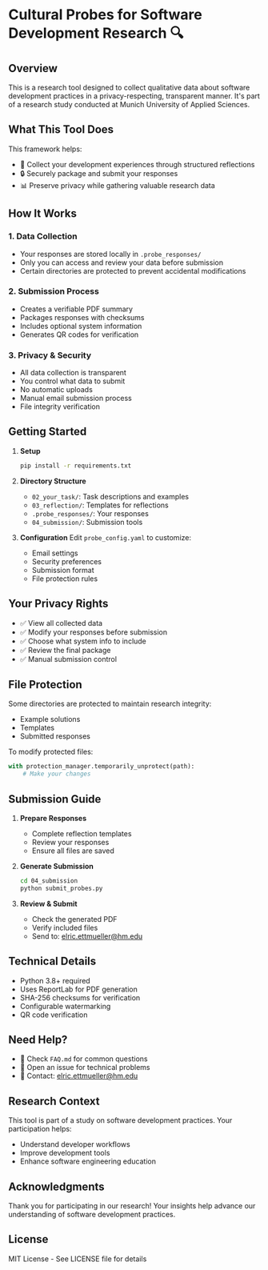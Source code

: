 # Cultural Probes for Software Development Research 🔍

## Overview

This is a research tool designed to collect qualitative data about software development practices in a privacy-respecting, transparent manner. It's part of a research study conducted at Munich University of Applied Sciences.

## What This Tool Does

This framework helps:
- 📝 Collect your development experiences through structured reflections
- 🔒 Securely package and submit your responses
- 📊 Preserve privacy while gathering valuable research data

## How It Works

### 1. Data Collection
- Your responses are stored locally in `.probe_responses/`
- Only you can access and review your data before submission
- Certain directories are protected to prevent accidental modifications

### 2. Submission Process
- Creates a verifiable PDF summary
- Packages responses with checksums
- Includes optional system information
- Generates QR codes for verification

### 3. Privacy & Security
- All data collection is transparent
- You control what data to submit
- No automatic uploads
- Manual email submission process
- File integrity verification

## Getting Started

1. **Setup**
   ```bash
   pip install -r requirements.txt
   ```

2. **Directory Structure**
   - `02_your_task/`: Task descriptions and examples
   - `03_reflection/`: Templates for reflections
   - `.probe_responses/`: Your responses
   - `04_submission/`: Submission tools

3. **Configuration**
   Edit `probe_config.yaml` to customize:
   - Email settings
   - Security preferences
   - Submission format
   - File protection rules

## Your Privacy Rights

- ✅ View all collected data
- ✅ Modify your responses before submission
- ✅ Choose what system info to include
- ✅ Review the final package
- ✅ Manual submission control

## File Protection

Some directories are protected to maintain research integrity:
- Example solutions
- Templates
- Submitted responses

To modify protected files:
```python
with protection_manager.temporarily_unprotect(path):
    # Make your changes
```

## Submission Guide

1. **Prepare Responses**
   - Complete reflection templates
   - Review your responses
   - Ensure all files are saved

2. **Generate Submission**
   ```bash
   cd 04_submission
   python submit_probes.py
   ```

3. **Review & Submit**
   - Check the generated PDF
   - Verify included files
   - Send to: elric.ettmueller@hm.edu

## Technical Details

- Python 3.8+ required
- Uses ReportLab for PDF generation
- SHA-256 checksums for verification
- Configurable watermarking
- QR code verification

## Need Help?

- 📖 Check `FAQ.md` for common questions
- 💬 Open an issue for technical problems
- 📧 Contact: elric.ettmueller@hm.edu

## Research Context

This tool is part of a study on software development practices. Your participation helps:
- Understand developer workflows
- Improve development tools
- Enhance software engineering education

## Acknowledgments

Thank you for participating in our research! Your insights help advance our understanding of software development practices.

## License

MIT License - See LICENSE file for details
